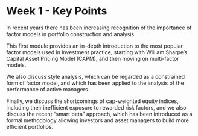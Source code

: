 # Week 1 - Key Points

In recent years there has been increasing recognition of the importance of factor models in portfolio construction and analysis. 

This first module provides an in-depth introduction to the most popular factor models used in investment practice, starting with William Sharpe’s Capital Asset Pricing Model (CAPM), and then moving on multi-factor models.

We also discuss style analysis, which can be regarded as a constrained form of factor model, and which has been applied to the analysis of the performance of active managers. 

Finally, we discuss the shortcomings of cap-weighted equity indices, including their inefficient exposure to rewarded risk factors, and we also discuss the recent “smart beta” approach, which has been introduced as a formal methodology allowing investors and asset managers to build more efficient portfolios. 